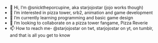 - 👋 Hi, I’m @snicktheporcupine, aka starjojostar (jojo works though)
- 👀 I’m interested in pizza tower, srb2, animation and game development
- 🌱 I’m currently learning programming and basic game design 
- 💞️ I’m looking to collaborate on a pizza tower fangame, Pizza Reverie
- 📫 How to reach me- @starjojostar on twt, starjojostar on yt, on tumblr, and that is all you get to know

<!---
snicktheporcupine/snicktheporcupine is a ✨ special ✨ repository because its `README.md` (this file) appears on your GitHub profile.
You can click the Preview link to take a look at your changes.
--->
